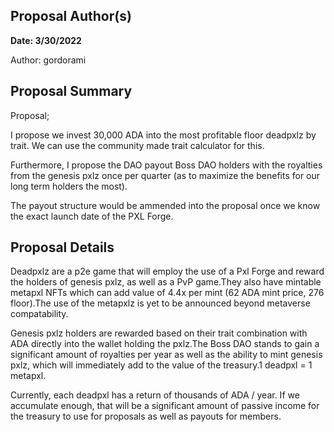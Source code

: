 ## Proposal Author(s)


**Date: 3/30/2022**

Author: gordorami


## Proposal Summary
Proposal;

I propose we invest 30,000 ADA into the most profitable floor deadpxlz by trait. We can use the community made trait calculator for this.

Furthermore, I propose the DAO payout Boss DAO holders with the royalties from the genesis pxlz once per quarter (as to maximize the benefits for our long term holders the most).

The payout structure would be ammended into the proposal once we know the exact launch date of the PXL Forge.

## Proposal Details

Deadpxlz are a p2e game that will employ the use of a Pxl Forge and reward the holders of genesis pxlz, as well as a PvP game.They also have mintable metapxl NFTs which can add value of 4.4x per mint (62 ADA mint price, 276 floor).The use of the metapxlz is yet to be announced beyond metaverse compatability. 

Genesis pxlz holders are rewarded based on their trait combination with ADA directly into the wallet holding the pxlz.The Boss DAO stands to gain a significant amount of royalties per year as well as the ability to mint genesis pxlz, which will immediately add to the value of the treasury.1 deadpxl = 1 metapxl. 

Currently, each deadpxl has a return of thousands of ADA / year. If we accumulate enough, that will be a significant amount of passive income for the treasury to use for proposals as well as payouts for members.
